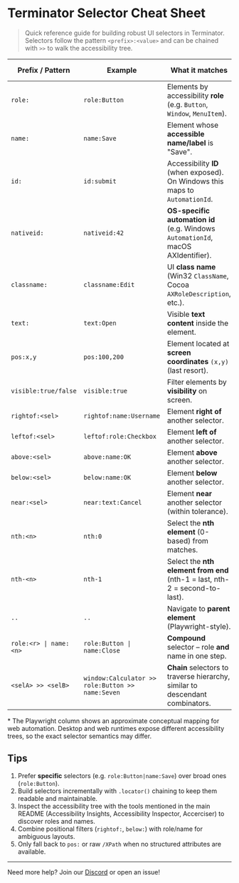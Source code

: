 # Terminator Selector Cheat Sheet

> Quick reference guide for building robust UI selectors in Terminator. Selectors follow the pattern `<prefix>:<value>` and can be chained with `>>` to walk the accessibility tree.

| Prefix / Pattern       | Example                                          | What it matches                                                                  | Rough Playwright equivalent\*              |
| ---------------------- | ------------------------------------------------ | -------------------------------------------------------------------------------- | ------------------------------------------ |
| `role:`                | `role:Button`                                    | Elements by accessibility **role** (e.g. `Button`, `Window`, `MenuItem`).        | `role=button`                              |
| `name:`                | `name:Save`                                      | Element whose **accessible name/label** is "Save".                               | `text=Save` or `aria/Save`                 |
| `id:`                  | `id:submit`                                      | Accessibility **ID** (when exposed). On Windows this maps to `AutomationId`.     | `css=#submit`                              |
| `nativeid:`            | `nativeid:42`                                    | **OS-specific automation id** (e.g. Windows `AutomationId`, macOS AXIdentifier). | n/a (desktop-specific)                     |
| `classname:`           | `classname:Edit`                                 | UI **class name** (Win32 `ClassName`, Cocoa `AXRoleDescription`, etc.).          | `css=.Edit`                                |
| `text:`                | `text:Open`                                      | Visible **text content** inside the element.                                     | `text=Open`                                |
| `pos:x,y`              | `pos:100,200`                                    | Element located at **screen coordinates** `(x,y)` (last resort).                 | n/a                                        |
| `visible:true/false`   | `visible:true`                                   | Filter elements by **visibility** on screen.                                     | `:visible` pseudo-class                    |
| `rightof:<sel>`        | `rightof:name:Username`                          | Element **right of** another selector.                                           | `right-of=` locators                       |
| `leftof:<sel>`         | `leftof:role:Checkbox`                           | Element **left of** another selector.                                            | `left-of=` locators                        |
| `above:<sel>`          | `above:name:OK`                                  | Element **above** another selector.                                              | `above=` locators                          |
| `below:<sel>`          | `below:name:OK`                                  | Element **below** another selector.                                              | `below=` locators                          |
| `near:<sel>`           | `near:text:Cancel`                               | Element **near** another selector (within tolerance).                            | `near=` locators                           |
| `nth:<n>`              | `nth:0`                                          | Select the **nth element** (0-based) from matches.                               | `:nth-child(n)`                            |
| `nth-<n>`              | `nth-1`                                          | Select the **nth element from end** (nth-1 = last, nth-2 = second-to-last).      | `:nth-last-child(n)`                       |
| `..`                   | `..`                                             | Navigate to **parent element** (Playwright-style).                               | `xpath=..`                                 |
| `role:<r> \| name:<n>` | `role:Button \| name:Close`                      | **Compound** selector – role **and** name in one step.                           | `role=button[name="Close"]`                |
| `<selA> >> <selB>`     | `window:Calculator >> role:Button >> name:Seven` | **Chain** selectors to traverse hierarchy, similar to descendant combinators.    | `#Calculator >> role=button[name="Seven"]` |

\* The Playwright column shows an approximate conceptual mapping for web automation. Desktop and web runtimes expose different accessibility trees, so the exact selector semantics may differ.

## Tips

1. Prefer **specific** selectors (e.g. `role:Button|name:Save`) over broad ones (`role:Button`).
2. Build selectors incrementally with `.locator()` chaining to keep them readable and maintainable.
3. Inspect the accessibility tree with the tools mentioned in the main README (Accessibility Insights, Accessibility Inspector, Accerciser) to discover roles and names.
4. Combine positional filters (`rightof:`, `below:`) with role/name for ambiguous layouts.
5. Only fall back to `pos:` or raw `/XPath` when no structured attributes are available.

---

Need more help? Join our [Discord](https://discord.gg/dU9EBuw7Uq) or open an issue!
